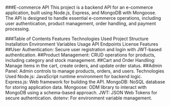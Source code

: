 ###E-commerce API
This project is a backend API for an e-commerce application, built using Node.js, Express, and MongoDB with Mongoose. The API is designed to handle essential e-commerce operations, including user authentication, product management, order handling, and payment processing.

###Table of Contents
Features
Technologies Used
Project Structure
Installation
Environment Variables
Usage
API Endpoints
License
Features
##User Authentication: Secure user registration and login with JWT-based authentication.
##Product Management: CRUD operations for products, including category and stock management.
##Cart and Order Handling: Manage items in the cart, create orders, and update order status.
##Admin Panel: Admin controls to manage products, orders, and users.
Technologies Used
Node.js: JavaScript runtime environment for backend logic.
Express.js: Web framework for building the API.
MongoDB: NoSQL database for storing application data.
Mongoose: ODM library to interact with MongoDB using a schema-based approach.
JWT: JSON Web Tokens for secure authentication.
dotenv: For environment variable management.
